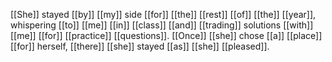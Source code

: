 [[She]] stayed [[by]] [[my]] side [[for]] [[the]] [[rest]] [[of]] [[the]] [[year]], whispering [[to]] [[me]] [[in]] [[class]] [[and]] [[trading]] solutions [[with]] [[me]] [[for]] [[practice]] [[questions]]. [[Once]] [[she]] chose [[a]] [[place]] [[for]] herself, [[there]] [[she]] stayed [[as]] [[she]] [[pleased]].